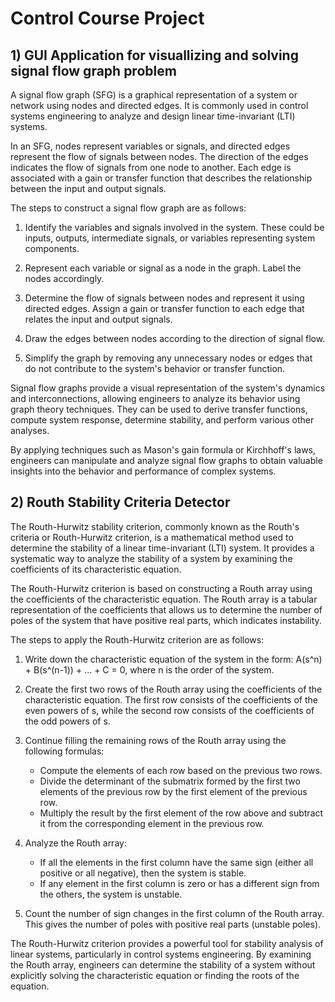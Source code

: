 # Control Course Project
## 1) GUI Application for visuallizing and solving signal flow graph problem
A signal flow graph (SFG) is a graphical representation of a system or network using nodes and directed edges. It is commonly used in control systems engineering to analyze and design linear time-invariant (LTI) systems.

In an SFG, nodes represent variables or signals, and directed edges represent the flow of signals between nodes. The direction of the edges indicates the flow of signals from one node to another. Each edge is associated with a gain or transfer function that describes the relationship between the input and output signals.

The steps to construct a signal flow graph are as follows:

1. Identify the variables and signals involved in the system. These could be inputs, outputs, intermediate signals, or variables representing system components.

2. Represent each variable or signal as a node in the graph. Label the nodes accordingly.

3. Determine the flow of signals between nodes and represent it using directed edges. Assign a gain or transfer function to each edge that relates the input and output signals.

4. Draw the edges between nodes according to the direction of signal flow.

5. Simplify the graph by removing any unnecessary nodes or edges that do not contribute to the system's behavior or transfer function.

Signal flow graphs provide a visual representation of the system's dynamics and interconnections, allowing engineers to analyze its behavior using graph theory techniques. They can be used to derive transfer functions, compute system response, determine stability, and perform various other analyses.

By applying techniques such as Mason's gain formula or Kirchhoff's laws, engineers can manipulate and analyze signal flow graphs to obtain valuable insights into the behavior and performance of complex systems.
## 2) Routh Stability Criteria Detector
The Routh-Hurwitz stability criterion, commonly known as the Routh's criteria or Routh-Hurwitz criterion, is a mathematical method used to determine the stability of a linear time-invariant (LTI) system. It provides a systematic way to analyze the stability of a system by examining the coefficients of its characteristic equation.

The Routh-Hurwitz criterion is based on constructing a Routh array using the coefficients of the characteristic equation. The Routh array is a tabular representation of the coefficients that allows us to determine the number of poles of the system that have positive real parts, which indicates instability.

The steps to apply the Routh-Hurwitz criterion are as follows:

1. Write down the characteristic equation of the system in the form: 
   A(s^n) + B(s^(n-1)) + ... + C = 0, where n is the order of the system.

2. Create the first two rows of the Routh array using the coefficients of the characteristic equation. The first row consists of the coefficients of the even powers of s, while the second row consists of the coefficients of the odd powers of s.

3. Continue filling the remaining rows of the Routh array using the following formulas:
   - Compute the elements of each row based on the previous two rows.
   - Divide the determinant of the submatrix formed by the first two elements of the previous row by the first element of the previous row.
   - Multiply the result by the first element of the row above and subtract it from the corresponding element in the previous row.

4. Analyze the Routh array:
   - If all the elements in the first column have the same sign (either all positive or all negative), then the system is stable.
   - If any element in the first column is zero or has a different sign from the others, the system is unstable.

5. Count the number of sign changes in the first column of the Routh array. This gives the number of poles with positive real parts (unstable poles).

The Routh-Hurwitz criterion provides a powerful tool for stability analysis of linear systems, particularly in control systems engineering. By examining the Routh array, engineers can determine the stability of a system without explicitly solving the characteristic equation or finding the roots of the equation.
